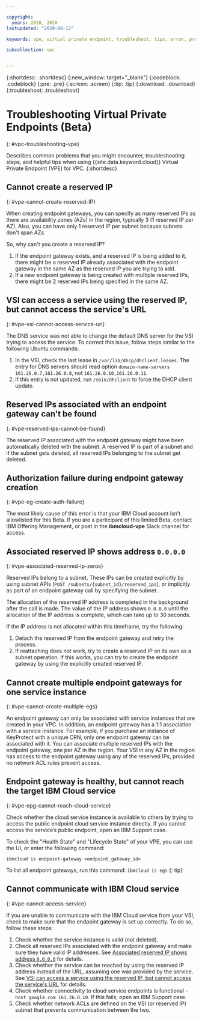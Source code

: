 ```yaml
---

copyright:
  years: 2018, 2020
lastupdated: "2020-08-12"

keywords: vpe, virtual private endpoint, troubleshoot, tips, error, problem, debug

subcollection: vpc


---
```


{:shortdesc: .shortdesc}
{:new_window: target="_blank"}
{:codeblock: .codeblock}
{:pre: .pre}
{:screen: .screen}
{:tip: .tip}
{:download: .download}
{:troubleshoot: .troubleshoot}

# Troubleshooting Virtual Private Endpoints (Beta)
{: #vpc-troubleshooting-vpe}

Describes common problems that you might encounter, troubleshooting steps, and helpful tips when using {{site.data.keyword.cloud}} Virtual Private Endpoint (VPE) for VPC.
{:shortdesc}

## Cannot create a reserved IP
{: #vpe-cannot-create-reserved-IP}

When creating endpoint gateways, you can specify as many reserved IPs as there are availability zones (AZs) in the region, typically 3 (1 reserved IP per AZ). Also, you can have only 1 reserved IP per subnet because subnets don't span AZs.  

So, why can't you create a reserved IP?

1. If the endpoint gateway exists, and a reserved IP is being added to it, there might be a reserved IP already associated with the endpoint gateway in the same AZ as the reserved IP you are trying to add.
1. If a new endpoint gateway is being created with multiple reserved IPs, there might be 2 reserved IPs being specified in the same AZ.

## VSI can access a service using the reserved IP, but cannot access the service's URL
{: #vpe-vsi-cannot-access-service-url} 
   
The DNS service was not able to change the default DNS server for the VSI trying to access the service. To correct this issue, follow steps similar to the following Ubuntu commands: 

1. In the VSI, check the last lease in `/var/lib/dhcp/dhclient.leases`. The entry for DNS servers should read option `domain-name-servers 161.26.0.7,161.26.0.8`, not `161.26.0.10,161.26.0.11`.
1. If this entry is not updated, run `/sbin/dhclient` to force the DHCP client update.
 
## Reserved IPs associated with an endpoint gateway can't be found
{: #vpe-reserved-ips-cannot-be-found}

The reserved IP associated with the endpoint gateway might have been automatically deleted with the subnet. A reserved IP is part of a subnet and if the subnet gets deleted, all reserved IPs belonging to the subnet get deleted.  

## Authorization failure during endpoint gateway creation
{: #vpe-eg-create-auth-failure} 

The most likely cause of this error is that your IBM Cloud account isn’t allowlisted for this Beta. If you are a participant of this limited Beta, contact IBM Offering Management, or post in the **ibmcloud-vpe** Slack channel for access.  

## Associated reserved IP shows address `0.0.0.0`
{: #vpe-associated-reserved-ip-zeros}

Reserved IPs belong to a subnet. These IPs can be created explicitly by using subnet APIs (`POST /subnets/{subnet_id}/reserved_ips`), or implicitly as part of an endpoint gateway call by specifying the subnet.

The allocation of the reserved IP address is completed in the background after the call is made. The value of the IP address shows `0.0.0.0` until the allocation of the IP address is complete, which can take up to 30 seconds.

If the IP address is not allocated within this timeframe, try the following:

1. Detach the reserved IP from the endpoint gateway and retry the process.
1. If reattaching does not work, try to create a reserved IP on its own as a subnet operation. If this works, you can try to create the endpoint gateway by using the explicitly created reserved IP.

## Cannot create multiple endpoint gateways for one service instance 
{: #vpe-cannot-create-multiple-egs}

An endpoint gateway can only be associated with service instances that are created in your VPC. In addition, an endpoint gateway has a 1:1 association with a service instance. For example, if you purchase an instance of KeyProtect with a unique CRN, only one endpoint gateway can be associated with it. You can associate multiple reserved IPs with the endpoint gateway, one per AZ in the region. Your VSI in any AZ in the region has access to the endpoint gateway using any of the reserved IPs, provided no network ACL rules prevent access.

## Endpoint gateway is healthy, but cannot reach the target IBM Cloud service
{: #vpe-epg-cannot-reach-cloud-service}

Check whether the cloud service instance is available to others by trying to access the public endpoint cloud service instance directly. If you cannot access the service’s public endpoint, open an IBM Support case. 

To check the "Health State" and "Lifecycle State" of your VPE, you can use the UI, or enter the following command:

   ```
   ibmcloud is endpoint-gateway <endpoint_gateway_id>
   ```
   
   To list all endpoint gateways, run this command: `ibmcloud is egs` 
   {: tip}     

## Cannot communicate with IBM Cloud service 
{: #vpe-cannot-access-service}

If you are unable to communicate with the IBM Cloud service from your VSI, check to make sure that the endpoint gateway is set up correctly. To do so, follow these steps:

1. Check whether the service instance is valid (not deleted).
1. Check all reserved IPs associated with the endpoint gateway and make sure they have valid IP addresses. See [Associated reserved IP shows address `0.0.0.0`](#vpe-associated-reserved-ip-zeros) for details.
1. Check whether the service can be reached by using the reserved IP address instead of the URL, assuming one was provided by the service. See [VSI can access a service using the reserved IP, but cannot access the service's URL](#vpe-vsi-cannot-access-service-url) for details.
1. Check whether connectivity to cloud service endpoints is functional - `host google.com 161.26.0.10`. If this fails, open an IBM Support case.
1. Check whether network ACLs are defined on the VSI (or reserved IP) subnet that prevents communication between the two.
